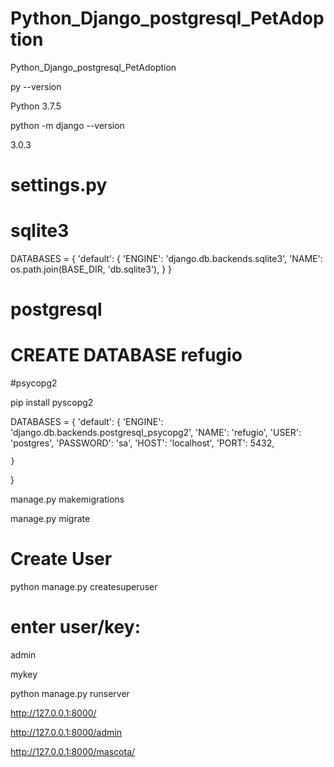 # Python_Django_postgresql_PetAdoption


Python_Django_postgresql_PetAdoption

py --version

Python 3.7.5

python -m django --version

3.0.3

# settings.py

# sqlite3

DATABASES = {
    'default': {
        'ENGINE': 'django.db.backends.sqlite3',
        'NAME': os.path.join(BASE_DIR, 'db.sqlite3'),
    }
}

# postgresql

# CREATE DATABASE refugio

#psycopg2

pip install pyscopg2

DATABASES = {
    'default': {
        'ENGINE': 'django.db.backends.postgresql_psycopg2',
        'NAME': 'refugio',
        'USER': 'postgres',
        'PASSWORD': 'sa',
        'HOST': 'localhost',
        'PORT': 5432,

    }
}


manage.py makemigrations

manage.py migrate

# Create User

python manage.py createsuperuser

# enter user/key:

admin

mykey

python manage.py runserver

http://127.0.0.1:8000/

http://127.0.0.1:8000/admin

http://127.0.0.1:8000/mascota/
